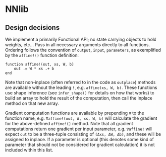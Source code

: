 # NNlib

## Design decisions

We implement a primarily Functional API; no state carrying objects to hold weights, etc...  Pass in all necessary arguments directly to all functions.  Ordering follows the convention of `output`, `input`, `parameters`, as exemplified by the `affine!()` function definition:

```
function affine!(out, xs, W, b)
    out .= W * xs .+ b
end
```

Note that non-inplace (often referred to in the code as `outplace`) methods are available without the leading `!`, e.g. `affine(xs, W, b)`.  These functions use shape inference (see `infer_shape()` for details on how that works) to build an array to hold the result of the computation, then call the inplace method on that new array.

Gradient computation functions are available by prepending `∇` to the function name, e.g. `∇affine!(out, Δ, xs, W, b)` will calculate the gradient for the above-defined `affine!()` method.  Note that all gradient computations return one gradient per input parameter, e.g. `∇affine!` will expect `out` to be a three-tuple consisting of `(Δxs, ΔW, Δb)`, and these will be assigned to inplace.  If a parameter is optional (this denotes some kind of parameter that should not be considered for gradient calculation) it is not included within this list.